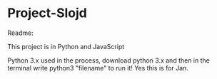 # Project-Slojd

Readme:

This project is in Python and JavaScript

Python 3.x used in the process, download python 3.x and then in the terminal write python3 "filename" to run it! Yes this is for Jan. 

